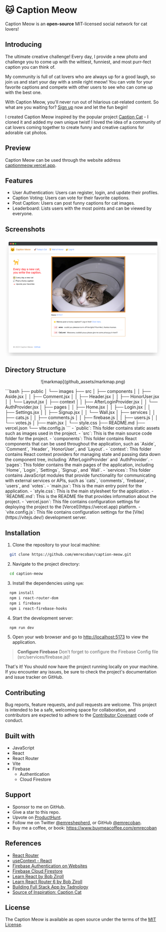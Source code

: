 # 🐱 Caption Meow
Caption Meow is an **open-source** MIT-licensed social network for cat lovers!

## Introducing
The ultimate creative challenge! Every day, I provide a new photo and challenge you to come up with the wittiest, funniest, and most purr-fect caption you can think of.

My community is full of cat lovers who are always up for a good laugh, so join us and start your day with a smile right meow! You can vote for your favorite captions and compete with other users to see who can come up with the best one.

With Caption Meow, you'll never run out of hilarious cat-related content. So what are you waiting for? [Sign up](https://captionmeow.vercel.app/signup) now and let the fun begin!

I created Caption Meow inspired by the popular project [Caption Cat](https://www.producthunt.com/products/caption-cat) - I cloned it and added my own unique twist! I loved the idea of a community of cat lovers coming together to create funny and creative captions for adorable cat photos.

## Preview
Caption Meow can be used through the website address [captionmeow.vercel.app](https://captionmeow.vercel.app).

## Features
 - User Authentication: Users can register, login, and update their profiles.
 - Caption Voting: Users can vote for their favorite captions.
 - Post Caption: Users can post funny captions for cat images.
 - Leaderboard: Lists users with the most points and can be viewed by everyone.

## Screenshots
![Caption Meow Homepage](github_assets/ss_1.png)

## Directory Structure
<p align="center">![markmap](github_assets/markmap.png)</p>
```bash
├── public
│   └── images
├── src
│   ├── components
│   │   ├── Aside.jsx
│   │   ├── Comment.jsx
│   │   ├── Header.jsx
│   │   ├── HonorUser.jsx
│   │   └── Layout.jsx
│   ├── context
│   │   ├── AfterLoginProvider.jsx
│   │   └── AuthProvider.jsx
│   ├── pages
│   │   ├── Home.jsx
│   │   ├── Login.jsx
│   │   ├── Settings.jsx
│   │   ├── Signup.jsx
│   │   └── Wall.jsx
│   ├── services
│   │   ├── cats.js
│   │   ├── comments.js
│   │   ├── firebase.js
│   │   ├── users.js
│   │   └── votes.js
│   ├── main.jsx
│   └── style.css
├── README.md
├── vercel.json
└── vite.config.js
```
- `public`: This folder contains static assets such as images used in the project.
- `src`: This is the main source code folder for the project.
  - `components`: This folder contains React components that can be used throughout the application, such as `Aside`, `Comment`, `Header`, `HonorUser`, and `Layout`.
  - `context`: This folder contains React context providers for managing state and passing data down the component tree, including `AfterLoginProvider` and `AuthProvider`.
  - `pages`: This folder contains the main pages of the application, including `Home`, `Login`, `Settings`, `Signup`, and `Wall`.
  - `services`: This folder contains JavaScript modules that provide functionality for communicating with external services or APIs, such as `cats`, `comments`, `firebase`, `users`, and `votes`.
  - `main.jsx`: This is the main entry point for the application.
  - `style.css`: This is the main stylesheet for the application.
- `README.md`: This is the README file that provides information about the project.
- `vercel.json`: This file contains configuration settings for deploying the project to the [Vercel](https://vercel.app) platform.
- `vite.config.js`: This file contains configuration settings for the [Vite](https://vitejs.dev/) development server.

## Installation
1. Clone the repository to your local machine:
```bash
  git clone https://github.com/emrecoban/caption-meow.git
```

2. Navigate to the project directory:
```bash
  cd caption-meow
```

3. Install the dependencies using `npm`:
```bash
  npm install
  npm i react-router-dom
  npm i firebase
  npm i react-firebase-hooks
```

4. Start the development server:
```bash
  npm run dev
```
5. Open your web browser and go to [http://localhost:5173](http://localhost:5173) to view the application.

> **Configure Firebase**
> Don't forget to configure the Firebase Config file (src/services/firebase.js)!

That's it! You should now have the project running locally on your machine. If you encounter any issues, be sure to check the project's documentation and issue tracker on GitHub.

## Contributing
Bug reports, feature requests, and pull requests are welcome. This project is intended to be a safe, welcoming space for collaboration, and contributors are expected to adhere to the [Contributor Covenant](https://www.contributor-covenant.org/) code of conduct.

## Built with
- JavaScript
- React
- React Router
- Vite
- Firebase
  - Authentication
  - Cloud Firestore

## Support
- Sponsor to me on GitHub.
- Give a star to this repo.
- Upvote on [ProductHunt](https://www.producthunt.com/posts/caption-meow).
- Follow me on Twitter [@emreshepherd](https://twitter.com/emreshepherd), or GitHub [@emrecoban](https://github.com/emrecoban).
- Buy me a coffee, or book: https://www.buymeacoffee.com/emrecoban

## References
- [React Router](https://reactrouter.com/en/main)
- [useContext - React](https://react.dev/reference/react/useContext)
- [Firebase Authentication on Websites](https://firebase.google.com/docs/auth/web/start?hl=en)
- [Firebase Cloud Firestore](https://firebase.google.com/docs/firestore/quickstart?hl=en)
- [Learn React by Bob Ziroll](https://scrimba.com/learn/learnreact)
- [Learn React Router 6 by Bob Ziroll](https://scrimba.com/learn/reactrouter6)
- [Building Full Stack App by Tadnology](https://www.youtube.com/watch?v=KJYwdWZv98A)
- [Source of Inspiration: Caption Cat](https://www.producthunt.com/products/caption-cat)

## License
The Caption Meow is available as open source under the terms of the [MIT License](https://github.com/emrecoban/caption-meow/blob/main/LICENSE).
